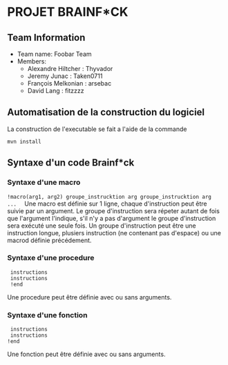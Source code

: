 # PROJET BRAINF*CK

## Team Information

  * Team name: Foobar Team
  * Members:
    *  Alexandre Hiltcher : Thyvador
    *  Jeremy Junac : Taken0711
    *  François Melkonian : arsebac
    *  David Lang : fitzzzz
    
## Automatisation de la construction du logiciel
La construction de l'executable se fait a l'aide de la commande
  ```shell
 mvn install
 ```
 
## Syntaxe d'un code Brainf*ck
### Syntaxe d'une macro
   ``!macro(arg1, arg2) groupe_instrucktion arg groupe_instrucktion arg  ... 
``
Une macro est définie sur 1 ligne, chaque d\'instruction peut être suivie par un argument. Le groupe d\'instruction sera répeter autant de fois que l\'argument l\'indique, s\'il n\'y a pas d'argument le groupe d\'instruction sera exécuté une seule fois.
Un groupe d\'instruction peut être une instruction longue, plusiers instruction (ne contenant pas d\'espace) ou une macrod définie précédement.
  
### Syntaxe d'une procedure
```!procedure(arg1, arg2){
 instructions
 instructions
 !end
```
 Une procedure peut être définie avec ou sans arguments.
 
 ### Syntaxe d'une fonction
 ```!fonction(arg1, arg2){
  instructions
  instructions
!end
```
Une fonction peut être définie avec ou sans arguments.
